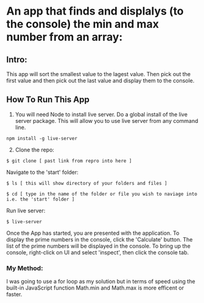 # An app that finds and displalys (to the console) the min and max number from an array:

## Intro:

This app will sort the smallest value to the lagest value. Then pick out the first value and then pick out the last value and display them to the console.



## How To Run This App

1. You will need Node to install live server. Do a global install of the live server package. This will allow you to use live server from any command line.

```
npm install -g live-server
```

2. Clone the repo:

```
$ git clone [ past link from repro into here ] 
```

Navigate to the 'start' folder:

```
$ ls [ this will show directory of your folders and files ] 
```

```
$ cd [ type in the name of the folder or file you wish to naviage into i.e. the 'start' folder ]
```

Run live server:

```
$ live-server
```

Once the App has started, you are presented with the application. To display the prime numbers in the console, click the 'Calculate' button. The list of the prime numbers will be displayed in the console. To bring up the console, right-click on UI and select 'inspect', then click the console tab.

### My Method:

I was going to use a for loop as my solution but in terms of speed using the built-in JavaScript function Math.min and Math.max is more efficent or faster.